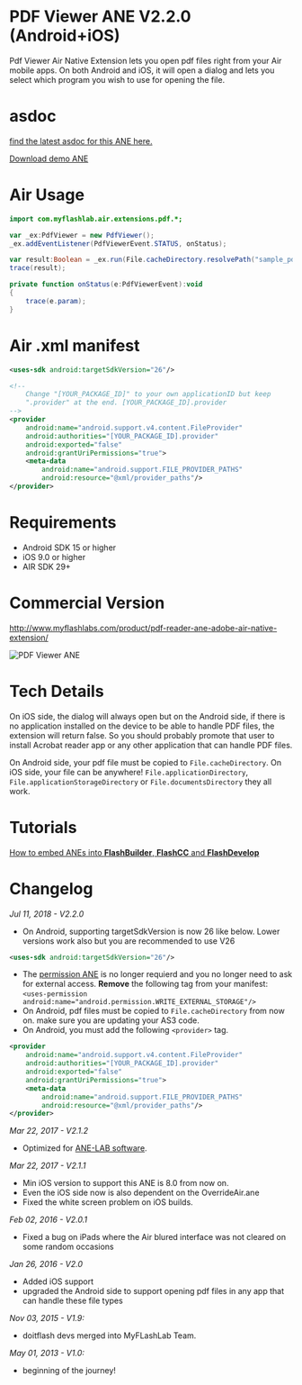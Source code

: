 # PDF Viewer ANE V2.2.0 (Android+iOS)
Pdf Viewer Air Native Extension lets you open pdf files right from your Air mobile apps. On both Android and iOS, it will open a dialog and lets you select which program you wish to use for opening the file. 

# asdoc
[find the latest asdoc for this ANE here.](http://myflashlab.github.io/asdoc/com/myflashlab/air/extensions/pdf/package-detail.html)

[Download demo ANE](https://github.com/myflashlab/PDF-ANE/tree/master/AIR/lib)

# Air Usage
```actionscript
import com.myflashlab.air.extensions.pdf.*;

var _ex:PdfViewer = new PdfViewer();
_ex.addEventListener(PdfViewerEvent.STATUS, onStatus);

var result:Boolean = _ex.run(File.cacheDirectory.resolvePath("sample_pdfViewer_ane.pdf"));
trace(result);

private function onStatus(e:PdfViewerEvent):void
{
	trace(e.param);
}
```

# Air .xml manifest
```xml
<uses-sdk android:targetSdkVersion="26"/>

<!--
	Change "[YOUR_PACKAGE_ID]" to your own applicationID but keep
	".provider" at the end. [YOUR_PACKAGE_ID].provider
-->
<provider
    android:name="android.support.v4.content.FileProvider"
    android:authorities="[YOUR_PACKAGE_ID].provider"
    android:exported="false"
    android:grantUriPermissions="true">
    <meta-data
        android:name="android.support.FILE_PROVIDER_PATHS"
        android:resource="@xml/provider_paths"/>
</provider>
```

# Requirements
* Android SDK 15 or higher
* iOS 9.0 or higher
* AIR SDK 29+

# Commercial Version
http://www.myflashlabs.com/product/pdf-reader-ane-adobe-air-native-extension/

![PDF Viewer ANE](https://www.myflashlabs.com/wp-content/uploads/2015/11/product_adobe-air-ane-extension-pdf-1-595x738.jpg)

# Tech Details
On iOS side, the dialog will always open but on the Android side, if there is no application installed on the device to be able to handle PDF files, the extension will return false. So you should probably promote that user to install Acrobat reader app or any other application that can handle PDF files.

On Android side, your pdf file must be copied to ```File.cacheDirectory```. On iOS side, your file can be anywhere! ```File.applicationDirectory```, ```File.applicationStorageDirectory``` or ```File.documentsDirectory``` they all work.

# Tutorials
[How to embed ANEs into **FlashBuilder**, **FlashCC** and **FlashDevelop**](https://www.youtube.com/watch?v=Oubsb_3F3ec&list=PL_mmSjScdnxnSDTMYb1iDX4LemhIJrt1O)  

# Changelog
*Jul 11, 2018 - V2.2.0*
* On Android, supporting targetSdkVersion is now 26 like below. Lower versions work also but you are recommended to use V26
```xml
<uses-sdk android:targetSdkVersion="26"/>
```
* The [permission ANE](https://github.com/myflashlab/PermissionCheck-ANE/) is no longer requierd and you no longer need to ask for external access. **Remove** the following tag from your manifest: ```<uses-permission android:name="android.permission.WRITE_EXTERNAL_STORAGE"/>```
* On Android, pdf files must be copied to ```File.cacheDirectory``` from now on. make sure you are updating your AS3 code.
* On Android, you must add the following ```<provider>``` tag.
```xml
<provider
    android:name="android.support.v4.content.FileProvider"
    android:authorities="[YOUR_PACKAGE_ID].provider"
    android:exported="false"
    android:grantUriPermissions="true">
    <meta-data
        android:name="android.support.FILE_PROVIDER_PATHS"
        android:resource="@xml/provider_paths"/>
</provider>
```

*Mar 22, 2017 - V2.1.2*
* Optimized for [ANE-LAB software](https://github.com/myflashlab/ANE-LAB).

*Mar 22, 2017 - V2.1.1*
* Min iOS version to support this ANE is 8.0 from now on.
* Even the iOS side now is also dependent on the OverrideAir.ane
* Fixed the white screen problem on iOS builds.

*Feb 02, 2016 - V2.0.1*
* Fixed a bug on iPads where the Air blured interface was not cleared on some random occasions

*Jan 26, 2016 - V2.0*
* Added iOS support
* upgraded the Android side to support opening pdf files in any app that can handle these file types

*Nov 03, 2015 - V1.9:*
* doitflash devs merged into MyFLashLab Team.

*May 01, 2013 - V1.0:*
* beginning of the journey!